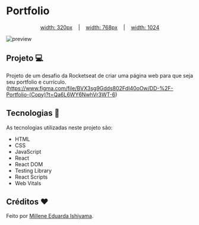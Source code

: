 # Portfolio

<p align="center">
  <a href="./preview/Portfolio-320x635.png">width: 320px</a>
    &nbsp;&nbsp;&nbsp;|&nbsp;&nbsp;&nbsp;
  <a href="./preview/Portfolio-768x577.png">width: 768px</a>
    &nbsp;&nbsp;&nbsp;|&nbsp;&nbsp;&nbsp;
  <a href="./preview/Portfolio-1024x577.png">width: 1024</a>
</p>

![preview](./preview/Portfolio-1440-679.png)

## Projeto 💻
Projeto de um desafio da Rocketseat de criar uma página web para que seja seu portfolio e currículo. <br>
(https://www.figma.com/file/BVX3sg9Gdds802FdI40oOw/DD-%2F-Portfolio-(Copy)?t=Qa6L6WY6NwhVr3WT-6)

## Tecnologias 🚀
As tecnologias utilizadas neste projeto são:
- HTML
- CSS
- JavaScript
- React
- React DOM
- Testing Library
- React Scripts
- Web Vitals

## Créditos ❤️
Feito por [Millene Eduarda Ishiyama](https://github.com/miishiyama/).
